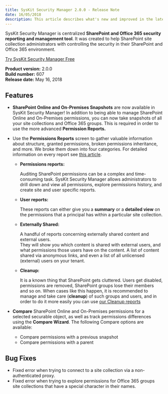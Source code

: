 ```yaml
---
title: SysKit Security Manager 2.0.0 - Release Note
date: 16/05/2018 
description: This article describes what's new and improved in the latest version of SysKit Security Manager.
---
```

SysKit Security Manager is centralized __SharePoint and Office 365 security reporting and management tool__. It was created to help SharePoint site collection administrators with controlling the security in their SharePoint and Office 365 environment. 

[Try SysKit Security Manager Free](https://www.syskit.com/products/security-manager/download/)

__Product version:__ 2.0.0  
__Build number:__ 607     
__Release date:__ May 16, 2018  

## Features
* __SharePoint Online and On-Premises Snapshots__ are now available in SysKit Security Manager! In addition to being able to manage SharePoint Online and On-Premises permissions, you can now take snapshots of all your site collections and Office 365 groups. This is required in order to use the more advanced __Permission Reports.__

* Use the __Permissions Reports__ screen to gather valuable information about structure, granted permissions, broken permissions inheritance, and more. We broke them down into four categories. For detailed information on every report see [this article](#internal/get-to-know-security-manager/permissions-reports-screen).

    * __Permissions reports:__ 
    
      Auditing SharePoint permissions can be a complex and time-consuming task. SysKit Security Manager allows administrators to drill down and view all permissions, explore permissions history, and create site and user specific reports.

    * __User reports:__
    
       These reports can either give you a __summary__ or a __detailed view__ on the permissions that a principal has within a particular site collection. 

    * __Externally Shared:__

      A handful of reports concerning externally shared content and external users.  
      They will show you which content is shared with external users, and what permissions those users have on the content. A list of content shared via anonymous links, and even a list of all unlicensed (external) users on your tenant. 

    * __Cleanup:__

        It is a known thing that SharePoint gets cluttered. Users get disabled, permissions are removed, SharePoint groups lose their members and so on. When cases like this happen, it is recommended to manage and take care (__cleanup__) of such groups and users, and in order to do it more easily you can use [our Cleanup reports](#internal/get-to-know-security-manager/permissions-reports-screen#cleanup)


* __Compare__ SharePoint Online and On-Premises permissions for a selected securable object, as well as track permissions differences using the __Compare Wizard__. The following Compare options are available:
    * Compare permissions with a previous snapshot
    * Compare permissions with a parent

## Bug Fixes

* Fixed error when trying to connect to a site collection via a non-authenticated proxy.
* Fixed error when trying to explore permissions for Office 365 groups site collections that have a special character in their names.


